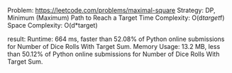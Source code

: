 Problem: https://leetcode.com/problems/maximal-square
Strategy: DP, Minimum (Maximum) Path to Reach a Target
Time Complexity: O(d*target*f)
Space Complexity: O(d*target)

result:
Runtime: 664 ms, faster than 52.08% of Python online submissions for Number of Dice Rolls With Target Sum.
Memory Usage: 13.2 MB, less than 50.12% of Python online submissions for Number of Dice Rolls With Target Sum.
